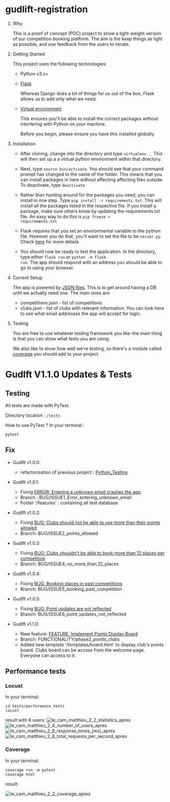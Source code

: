 # gudlift-registration

1. Why


    This is a proof of concept (POC) project to show a light-weight version of our competition booking platform. The aim is the keep things as light as possible, and use feedback from the users to iterate.

2. Getting Started

    This project uses the following technologies:

    * Python v3.x+

    * [Flask](https://flask.palletsprojects.com/en/1.1.x/)

        Whereas Django does a lot of things for us out of the box, Flask allows us to add only what we need. 
     

    * [Virtual environment](https://virtualenv.pypa.io/en/stable/installation.html)

        This ensures you'll be able to install the correct packages without interfering with Python on your machine.

        Before you begin, please ensure you have this installed globally. 


3. Installation

    - After cloning, change into the directory and type <code>virtualenv .</code>. This will then set up a a virtual python environment within that directory.

    - Next, type <code>source bin/activate</code>. You should see that your command prompt has changed to the name of the folder. This means that you can install packages in here without affecting affecting files outside. To deactivate, type <code>deactivate</code>

    - Rather than hunting around for the packages you need, you can install in one step. Type <code>pip install -r requirements.txt</code>. This will install all the packages listed in the respective file. If you install a package, make sure others know by updating the requirements.txt file. An easy way to do this is <code>pip freeze > requirements.txt</code>

    - Flask requires that you set an environmental variable to the python file. However you do that, you'll want to set the file to be <code>server.py</code>. Check [here](https://flask.palletsprojects.com/en/1.1.x/quickstart/#a-minimal-application) for more details

    - You should now be ready to test the application. In the directory, type either <code>flask run</code> or <code>python -m flask run</code>. The app should respond with an address you should be able to go to using your browser.

4. Current Setup

    The app is powered by [JSON files](https://www.tutorialspoint.com/json/json_quick_guide.htm). This is to get around having a DB until we actually need one. The main ones are:
     
    * competitions.json - list of competitions
    * clubs.json - list of clubs with relevant information. You can look here to see what email addresses the app will accept for login.

5. Testing

    You are free to use whatever testing framework you like-the main thing is that you can show what tests you are using.

    We also like to show how well we're testing, so there's a module called 
    [coverage](https://coverage.readthedocs.io/en/coverage-5.1/) you should add to your project.

# Gudlft V1.1.0 Updates & Tests

## Testing

All tests are made with PyTest.

Directory location : `/tests`

How to use PyTest ? In your terminal :

```
pytest
```

## Fix

- Gudlft v1.0.0:
    - refactorisation of previous project : [Python_Testing](https://github.com/OpenClassrooms-Student-Center/Python_Testing)

- Gudlft v1.0.1:
    - Fixing [ERROR: Entering a unknown email crashes the app](https://github.com/OpenClassrooms-Student-Center/Python_Testing/issues/1)
    - Branch : BUG/ISSUE1_Error_entering_unknown_email
    - Folder '/features' : containing all test database

- Gudlft v1.0.2:
    - Fixing [BUG: Clubs should not be able to use more than their points allowed](https://github.com/OpenClassrooms-Student-Center/Python_Testing/issues/2)
    - Branch: BUG/ISSUE2_points_allowed

- Gudlft v1.0.3:
    - Fixing [BUG: Clubs shouldn't be able to book more than 12 places per competition](https://github.com/OpenClassrooms-Student-Center/Python_Testing/issues/4)
    - Branch: BUG/ISSUE4_no_more_than_12_places

- Gudlft v1.0.4:
    - Fixing [BUG: Booking places in past competitions](https://github.com/OpenClassrooms-Student-Center/Python_Testing/issues/5)
    - Branch: BUG/ISSUE5_booking_past_competition

- Gudlft v1.0.5:
    - Fixing [BUG: Point updates are not reflected](https://github.com/OpenClassrooms-Student-Center/Python_Testing/issues/6)
    - Branch: BUG/ISSUE6_point_updates_not_reflected

- Gudlft v1.1.0:
    - New feature: [FEATURE: Implement Points Display Board](https://github.com/OpenClassrooms-Student-Center/Python_Testing/issues/7)
    - Branch: FUNCTIONALITY/phase2_points_clubs
    - Added new template '/templates/board.html' to display club's points board. Clubs board can be access from the welcome page. Everyone can access to it.

## Performance tests

### Locust

In your terminal:
```
cd tests/performance_tests
locust
```

result with 6 users:
![le_cam_matthieu_2_2_statistics_apres](https://user-images.githubusercontent.com/85108007/165518282-aaea887a-5b79-4f2a-b547-c6192c590f79.PNG)
![le_cam_matthieu_2_4_number_of_users_apres](https://user-images.githubusercontent.com/85108007/165518299-e6f6afe3-fd59-411f-bb3a-cd52be67a3e1.png)
![le_cam_matthieu_2_6_response_times_(ms)_apres](https://user-images.githubusercontent.com/85108007/165518303-62a4441e-b987-43d5-907b-dc5bfaaf634e.png)
![le_cam_matthieu_2_8_total_requests_per_second_apres](https://user-images.githubusercontent.com/85108007/165518320-1b6ac0aa-2627-4fef-b46c-6557c87c8076.png)

### Coverage

In your terminal:
```
coverage run -m pytest
coverage html
```

result:

![le_cam_matthieu_2_2_coverage_apres](https://user-images.githubusercontent.com/85108007/165518546-144af968-c131-4890-95fe-ae2c90e79d7d.PNG)


